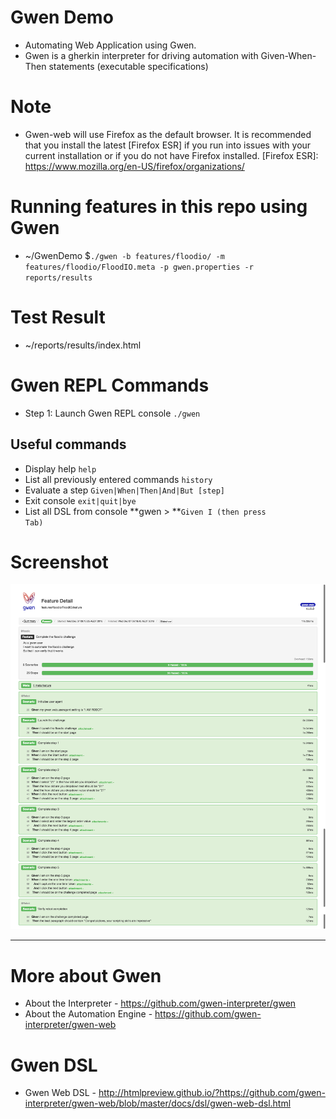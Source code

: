 # Gwen Demo
* Automating Web Application using Gwen.
* Gwen is a gherkin interpreter for driving automation with Given-When-Then statements (executable specifications)

# Note
* Gwen-web will use Firefox as the default browser. It is recommended that you install the latest [Firefox ESR] if you run into issues with your current installation or if you do not have Firefox installed.
[Firefox ESR]: https://www.mozilla.org/en-US/firefox/organizations/

# Running features in this repo using Gwen
* ~/GwenDemo $<code>./gwen -b features/floodio/ -m features/floodio/FloodIO.meta -p gwen.properties -r reports/results</code>

# Test Result
* ~/reports/results/index.html

# Gwen REPL Commands
* Step 1: Launch Gwen REPL console <code>./gwen</code>

## Useful commands
* Display help <code>help</code>
* List all previously entered commands <code>history</code>
* Evaluate a step <code>Given|When|Then|And|But [step] </code>
* Exit console <code>exit|quit|bye</code>
* List all DSL from console **gwen > **<code>Given I (then press Tab)</code>

# Screenshot
![Alt text](https://github.com/giozom/GwenDemo/blob/master/GwenResults.png "Gwen Report")

---

# More about Gwen
* About the Interpreter - https://github.com/gwen-interpreter/gwen
* About the Automation Engine - https://github.com/gwen-interpreter/gwen-web

# Gwen DSL 
* Gwen Web DSL - http://htmlpreview.github.io/?https://github.com/gwen-interpreter/gwen-web/blob/master/docs/dsl/gwen-web-dsl.html

